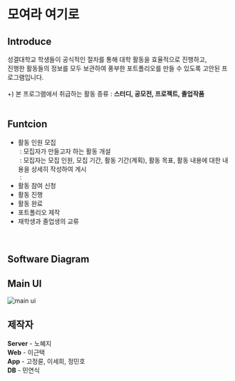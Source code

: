 <h1>모여라 여기로</h1>

Introduce 
----------
성결대학교 학생들이 공식적인 절차를 통해 대학 활동을 효율적으로 진행하고,</br> 
진행한 활동들의 정보를 모두 보관하여 풍부한 포트폴리오를 만들 수 있도록 고안된 프로그램입니다.</br></br>
+) 본 프로그램에서 취급하는 활동 종류 : <b>스터디, 공모전, 프로젝트, 졸업작품</b>
</br></br>

Funtcion
--------
- 활동 인원 모집</br>
&nbsp;: 모집자가 만들고자 하는 활동 개설</br>
&nbsp;: 모집자는 모집 인원, 모집 기간, 활동 기간(계획), 활동 목표, 활동 내용에 대한 내용을 상세히 작성하여 게시</br>
&nbsp;: </br>
- 활동 참여 신청</br>
- 활동 진행</br>
- 활동 완료</br>
- 포트폴리오 제작</br>
- 재학생과 졸업생의 교류</br>
</br></br>

Software Diagram
-----------------

Main UI
-------
![main ui](https://user-images.githubusercontent.com/52391756/79354013-ccf99a80-7f76-11ea-8cb4-6fe5250222c2.png)


제작자
-------
<b>Server</b> - 노혜지</br>
<b>Web</b> - 이근택</br>
<b>App</b> - 고정륜, 이세희, 정민호</br>
<b>DB</b> - 민연식</br>
